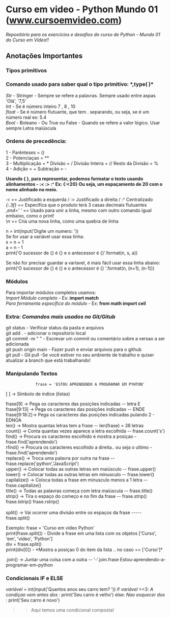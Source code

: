 # Curso em video - Python Mundo 01 (www.cursoemvideo.com)
*Repositório para os exercícios e desafios do curso de Python - Mundo 01 do Curso em Vídeo!!*

<h2> Anotações Importantes </h2>

### Tipos primitivos

<h3>Comando usado para saber qual o tipo primitivo: *,type( )* </h3>

*Str* - Stringer - Sempre se refere a palavras. Sempre usado entre aspas 'Olá', '7,5' <br/>
*Int* - Se é número inteiro 7 , 8 , 10 <br/>
*float* - Se é número flutuante, que tem . separando, ou seja, se é um número real ex: 5.4 <br/>
*Bool* - Boleano - Ou True ou False - Quando se refere a valor lógico. Usar sempre Letra maiúscula <br/>

### Ordens de precedência: ##

1 - Parênteses = () <br/>
2 - Potenciaçao = **  <br/>
3 - Multiplicação = *     Divisão = /      Divisão Inteira = //     Resto da Divisão = % <br/>
4 - Adição = +      Subtração = - <br/>

**Usando { }, para representar, podemos formatar o texto usando alinhamentos - :<  :>  :^ Ex: {:<20} Ou seja, um espaçamento de 20 com o nome alinhado no meio.** <br/>

*:<* == Justificado a esquerda / :> Justificado a direita  / :^ Centralizado <br/>
*{:.3f}* == Especifica que o produto terá 3 casas decimais flutuantes <br/>
*,end=' '* == Usado para unir a linha, mesmo com outro comando igual embaixo, como o print! <br/>
*\n* == Cria uma nova linha, como uma quebra de linha <br/>

n = int(input('Digite um numero: ')) <br/>
Se for usar a variável usar essa linha:  <br/>
s = n + 1 <br/>
a = n - 1 <br/>
print('O sucessor de {} é {} e o antecessor é {}'.format(n, s, a)) <br/>

Se não for precisar guardar a variavel, é mais fácil usar essa linha abaixo: <br/>
print('O sucessor de {} é {} e o antecessor é {} '.format(n, (n+1), (n-1)))

### Módulos<br/>

Para importar módulos completos usamos:<br/>
*Import Módulo completo* - Ex: **import match** <br/>
*Para ferramenta específica do módulo* - Ex: **from math import ceil**<br/>



### Extra:  ***Comandos mais usados no Git/Gitub***

git status - Verificar status da pasta e arquivos<br/>
git add . - adicionar o repositorio local<br/> 
git commit -m " " - Escrevar um commit ou comentário sobre a versao a ser adicionada<br/>
git push origin main - Fazer push e enviar arquivos para o github<br/>
git pull - Git pull -Se você estiver no seu ambiente de trabalho e quiser atualizar a branch que está trabalhando!<br/>


### Manipulando Textos 

                 frase = 'ESTOU APRENDENDO A PROGRAMAR EM PYHTON' 

[   ] -> Símbolo de indice (listas)

frase[9] -> Pega os caracteres das posições indicadas -- letra E<br/>
frase[9:13] -> Pega os caracteres das posições indicadas -- ENDE<br/>
frase[9:18:2]-> Pega os caracteres das posições indicadas pulando 2 - EDNOA<br/>
len() -> Mostra quantas letras tem a frase -- len(frase) = 38 letras<br/>
count() -> Conta quantas vezes aparece a letra escolhida -- frase.count('s')<br/>
find() -> Procura os caracteres escolhido e mostra a posiçao - frase.find('aprendendo')<br/>
rfind() -> Procura os caracteres escolhido a direita.. ou seja o ultimo - frase.find('aprendendo')<br/>
replace() -> Troca uma palavra por outra na frase -- frase.replace('python','JavaScript')<br/>
upper() -> Colocar todas as outras letras em maiúsculo -- frase.upper()<br/>
lower() -> Colocar todas as outras letras em minusculo -- frase.lower()<br/>
capilalize() -> Coloca todas a frase em minusculo menos a 1 letra -- frase.capitalize()<br/>
title() -> Todas as palavras começa com letra maiúscula -- frase.title()<br/>
strip() -> Tira o espaço do começo e no fim da frase -- frase.strip()  frase.lstrip()  frase.rstrip()<br/>
<br/>
split() -> Vai ocorrer uma divisão entre os espaços da frase ----- frase.split()<br/>
<p>
Exemplo: frase = 'Curso em vídeo Python'<br/>
print(frase.split()) - Divide a frase em uma lista com os objetos ['Curso', 'em', 'vídeo', 'Python']<br/>
div = frase.split()<br/>
print(div[0]) - *Mostra a posiçao 0 do item da lista .. no caso == ['Curso']*<br/>
</p>
.join() -> Juntar uma coisa com a outra -- '-'.join.frase Estou-aprendendo-a-programar-em-python<br/>

### Condicionais IF e ELSE

*variável* = int(input('Quantos anos seu carro tem? '))
if *variável* >=3: *A condiçao vem antes dos :*
    print('Seu carro é velho')
else: *Nao esquecer dos :*
    print('Seu carro é novo')
>> Aqui temos uma condicional composta!




